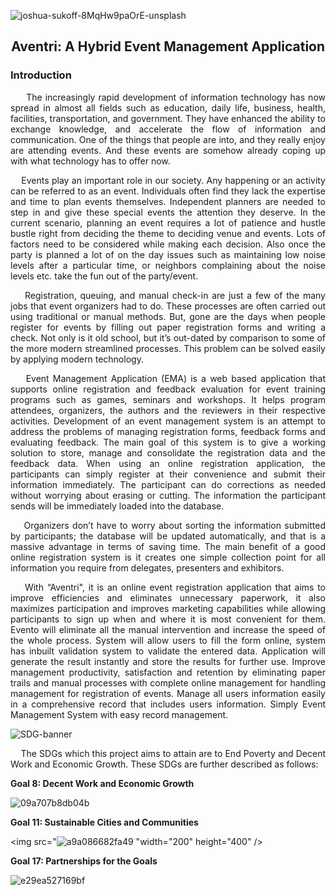 ![joshua-sukoff-8MqHw9paOrE-unsplash](https://user-images.githubusercontent.com/102575349/178128874-d34edf07-58f8-4b7a-982f-8cf657ae0be0.jpg)

<h2 align="center"> Aventri: A Hybrid Event Management Application

<h3> Introduction </h3> <i class="fa-solid fa-1"></i>
<p align=justify>
&nbsp;&nbsp;&nbsp;&nbsp; The increasingly rapid development of information technology has now spread in almost all fields such as education, daily life, business, health, facilities, transportation, and government. They have enhanced the ability to exchange knowledge, and accelerate the flow of information and communication. One of the things that people are into, and they really enjoy are attending events. And these events are somehow already coping up with what technology has to offer now. 
<p align=justify> &nbsp;&nbsp;&nbsp;&nbsp;Events play an important role in our society. Any happening or an activity can be referred to as an event. Individuals often find they lack the expertise and time to plan events themselves. Independent planners are needed to step in and give these special events the attention they deserve. In the current scenario, planning an event requires a lot of patience and hustle bustle right from deciding the theme to deciding venue and events. Lots of factors need to be considered while making each decision. Also once the party is planned a lot of on the day issues such as maintaining low noise levels after a particular time, or neighbors complaining about the noise levels etc. take the fun out of the party/event.
<p align=justify> &nbsp;&nbsp;&nbsp;&nbsp;Registration, queuing, and manual check-in are just a few of the many jobs that event organizers had to do. These processes are often carried out using traditional or manual methods. But, gone are the days when people register for events by filling out paper registration forms and writing a check. Not only is it old school, but it’s out-dated by comparison to some of the more modern streamlined processes. This problem can be solved easily by applying  modern technology. 
<p align=justify> &nbsp;&nbsp;&nbsp;&nbsp;Event Management Application (EMA) is a web based application that supports online registration and feedback evaluation for event training programs such as games, seminars and workshops. It helps program attendees, organizers, the authors and the reviewers in their respective activities. Development of an event management system is an attempt to address the problems of managing registration forms, feedback forms and evaluating feedback. The main goal of this system is to give a working solution to store, manage and consolidate the registration data and the feedback data. When using an online registration application, the participants can simply register at their convenience and submit their information immediately. The participant can do corrections as needed without worrying about erasing or cutting. The information the participant sends will be immediately loaded into the database. 
<p align=justify> &nbsp;&nbsp;&nbsp;&nbsp;Organizers don’t have to worry about sorting the information submitted by participants; the database will be updated automatically, and that is a massive advantage in terms of saving time. The main benefit of a good online registration system is it creates one simple collection point for all information you require from  delegates, presenters and exhibitors.
<p align=justify> &nbsp;&nbsp;&nbsp;&nbsp;With “Aventri", it is an online event registration application that aims to improve efficiencies and eliminates unnecessary paperwork, it also maximizes participation and improves marketing capabilities while allowing participants to sign up when and where it is most convenient for them. Evento will eliminate all the manual intervention and increase the speed of the whole process. System will allow users to fill the form online, system has inbuilt validation system to validate the entered data. Application will generate the result instantly and store the results for further use. Improve management productivity, satisfaction and retention by eliminating paper trails and manual processes with complete online management for handling management for registration of events. Manage all users information easily in a comprehensive record that includes users information. Simply Event Management System with easy record management. <i class="fa-solid fa-1"></i>

![SDG-banner](https://user-images.githubusercontent.com/102575349/178129362-0dd72bc5-0c5e-4a31-9099-6b881d9e2b39.png) 
<p align=justify>&nbsp;&nbsp;&nbsp; The SDGs which this project aims to attain are to End Poverty and Decent Work and Economic Growth. These SDGs are further described as follows:


 <b>Goal 8: Decent Work and Economic Growth</b></h3>
 
![09a707b8db04b](https://user-images.githubusercontent.com/102575349/178129860-78d89d4d-8feb-481a-8e64-72bc175c1761.jpg)
 
<b>Goal 11: Sustainable Cities and Communities</b></h3>

<img src="![a9a086682fa49](https://user-images.githubusercontent.com/102575349/178130005-17060205-aca2-4db4-b73d-85f64dc4f450.jpg) "width="200" height="400" />

<b>Goal 17: Partnerships for the Goals</b></h3>

![e29ea527169bf](https://user-images.githubusercontent.com/102575349/178130016-a266a238-2101-4e8e-892c-f325d39b8f4b.jpg)




 
